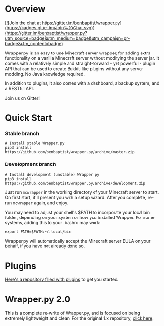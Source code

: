 # Overview #
[![Join the chat at https://gitter.im/benbaptist/wrapper.py](https://badges.gitter.im/Join%20Chat.svg)](https://gitter.im/benbaptist/wrapper.py?utm_source=badge&utm_medium=badge&utm_campaign=pr-badge&utm_content=badge)

Wrapper.py is an easy to use Minecraft server wrapper, for adding extra functionality on a vanilla Minecraft server without modifying
the server jar. It comes with a relatively simple and straight-forward - yet powerful - plugin API that can be used
to create Bukkit-like plugins without any server modding. No Java knowledge required.

In addition to plugins, it also comes with a dashboard, a backup system, and a RESTful API.

Join us on Gitter!

# Quick Start #
### Stable branch
```
# Install stable Wrapper.py
pip3 install https://github.com/benbaptist/wrapper.py/archive/master.zip
```

### Development branch
```
# Install development (unstable) Wrapper.py
pip3 install https://github.com/benbaptist/wrapper.py/archive/development.zip
```

Just run `mcwrapper` in the working directory of your Minecraft server to start.
On first start, it'll present you with a setup wizard. After you complete, re-run `mcwrapper` again,
and enjoy.

You may need to adjust your shell's $PATH to incorporate your local bin folder, depending on your system or how you installed Wrapper. For some systems, adding this to your .bashrc may work:

```
export PATH=$PATH:~/.local/bin
```

Wrapper.py will automatically accept the Minecraft server EULA on your behalf, if you have not already done so.

# Plugins #
[Here's a repository filled with plugins](https://github.com/benbaptist/wrapper-plugins) to get you started.

# Wrapper.py 2.0 #
This is a complete re-write of Wrapper.py, and is focused on being extremely lightweight and clean. For the original 1.x repository, [click here](http://github.com/benbaptist/minecraft-wrapper).

